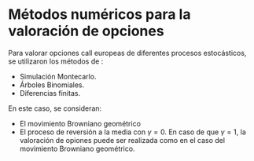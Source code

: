 # Métodos numéricos para la valoración de opciones

Para valorar opciones call europeas de diferentes procesos estocásticos, se utilizaron los métodos de :

* Simulación Montecarlo.
* Árboles Binomiales.
* Diferencias finitas.

En este caso, se consideran:
* El movimiento Browniano geométrico
* El proceso de reversión a la media con $\gamma = 0$. En caso de que $\gamma = 1$, la valoración de opiones puede ser realizada como en el caso del movimiento Browniano geométrico.
